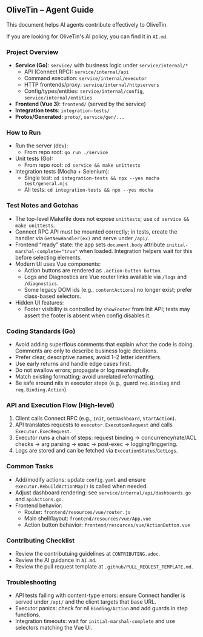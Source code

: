 ## OliveTin – Agent Guide

This document helps AI agents contribute effectively to OliveTin.

If you are looking for OliveTin's AI policy, you can find it in `AI.md`.

### Project Overview
- **Service (Go)**: `service/` with business logic under `service/internal/*`
  - API (Connect RPC): `service/internal/api`
  - Command execution: `service/internal/executor`
  - HTTP frontends/proxy: `service/internal/httpservers`
  - Config/types/entities: `service/internal/config`, `service/internal/entities`
- **Frontend (Vue 3)**: `frontend/` (served by the service)
- **Integration tests**: `integration-tests/`
- **Protos/Generated**: `proto/`, `service/gen/...`

### How to Run
- Run the server (dev):
  - From repo root: `go run ./service`
- Unit tests (Go):
  - From repo root: `cd service && make unittests`
- Integration tests (Mocha + Selenium):
  - Single test: `cd integration-tests && npx --yes mocha test/general.mjs`
  - All tests: `cd integration-tests && npx --yes mocha`

### Test Notes and Gotchas
- The top-level Makefile does not expose `unittests`; use `cd service && make unittests`.
- Connect RPC API must be mounted correctly; in tests, create the handler via `GetNewHandler(ex)` and serve under `/api/`.
- Frontend “ready” state: the app sets `document.body` attribute `initial-marshal-complete="true"` when loaded. Integration helpers wait for this before selecting elements.
- Modern UI uses Vue components:
  - Action buttons are rendered as `.action-button button`.
  - Logs and Diagnostics are Vue router links available via `/logs` and `/diagnostics`.
  - Some legacy DOM ids (e.g., `contentActions`) no longer exist; prefer class-based selectors.
- Hidden UI features:
  - Footer visibility is controlled by `showFooter` from Init API; tests may assert the footer is absent when config disables it.

### Coding Standards (Go)
- Avoid adding superflous comments that explain what the code is doing. Comments are only to describe business logic decisions.
- Prefer clear, descriptive names; avoid 1–2 letter identifiers.
- Use early returns and handle edge cases first.
- Do not swallow errors; propagate or log meaningfully.
- Match existing formatting; avoid unrelated reformatting.
- Be safe around nils in executor steps (e.g., guard `req.Binding` and `req.Binding.Action`).

### API and Execution Flow (High-level)
1. Client calls Connect RPC (e.g., `Init`, `GetDashboard`, `StartAction`).
2. API translates requests to `executor.ExecutionRequest` and calls `Executor.ExecRequest`.
3. Executor runs a chain of steps: request binding → concurrency/rate/ACL checks → arg parsing → exec → post-exec → logging/triggering.
4. Logs are stored and can be fetched via `ExecutionStatus`/`GetLogs`.

### Common Tasks
- Add/modify actions: update `config.yaml` and ensure `executor.RebuildActionMap()` is called when needed.
- Adjust dashboard rendering: see `service/internal/api/dashboards.go` and `apiActions.go`.
- Frontend behavior:
  - Router: `frontend/resources/vue/router.js`
  - Main shell/layout: `frontend/resources/vue/App.vue`
  - Action button behavior: `frontend/resources/vue/ActionButton.vue`

### Contributing Checklist
- Review the contributuing guidelines at `CONTRIBUTING.adoc`.
- Review the AI guidance in `AI.md`.
- Review the pull request template at `.github/PULL_REQUEST_TEMPLATE.md`. 

### Troubleshooting
- API tests failing with content-type errors: ensure Connect handler is served under `/api/` and the client targets that base URL.
- Executor panics: check for nil `Binding/Action` and add guards in step functions.
- Integration timeouts: wait for `initial-marshal-complete` and use selectors matching the Vue UI.


